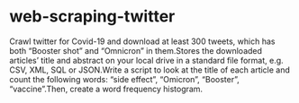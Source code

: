 # web-scraping-twitter
Crawl twitter for Covid-19 and download at least 300 tweets, which has both “Booster shot” and “Omnicron” in them.Stores the downloaded articles’ title and abstract on your local drive in a standard file format,
e.g. CSV, XML, SQL or JSON.Write a script to look at the title of each article and count the following words: “side effect”, “Omicron”, “Booster”, “vaccine”.Then, create a word frequency histogram.
